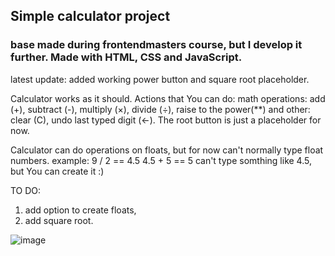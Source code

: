 <h2>Simple calculator project</h2>
<h3>base made during frontendmasters course, but I develop it further. Made with HTML, CSS and JavaScript.</h3>

latest update: added working power button and square root placeholder.

Calculator works as it should. Actions that You can do:
math operations: add (+), subtract (-), multiply (×), divide (÷), raise to the power(**) and other: clear (C), undo last typed digit (←).
The root button is just a placeholder for now.

Calculator can do operations on floats, but for now can't normally type float numbers. example:
9 / 2 == 4.5
4.5 + 5 == 5
can't type somthing like 4.5, but You can create it :)

TO DO:
1. add option to create floats,
2. add square root.

![image](https://github.com/user-attachments/assets/fe68abb7-bbe9-40ff-b638-71bc683a2711)



